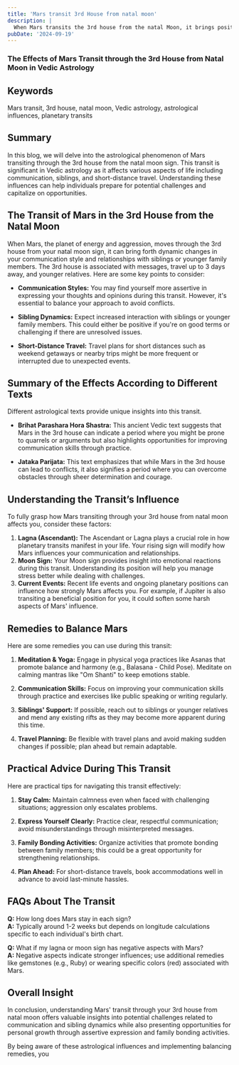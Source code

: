 ```yaml
---
title: 'Mars transit 3rd House from natal moon'
description: |
  When Mars transits the 3rd house from the natal Moon, it brings positive results, including financial gains, success in undertakings, and improved health. The individual may also enjoy new friendships, gain courage, and experience general happiness and prosperity.
pubDate: '2024-09-19'
---
```


### The Effects of Mars Transit through the 3rd House from Natal Moon in Vedic Astrology

## Keywords
Mars transit, 3rd house, natal moon, Vedic astrology, astrological influences, planetary transits

## Summary
In this blog, we will delve into the astrological phenomenon of Mars transiting through the 3rd house from the natal moon sign. This transit is significant in Vedic astrology as it affects various aspects of life including communication, siblings, and short-distance travel. Understanding these influences can help individuals prepare for potential challenges and capitalize on opportunities.

## The Transit of Mars in the 3rd House from the Natal Moon

When Mars, the planet of energy and aggression, moves through the 3rd house from your natal moon sign, it can bring forth dynamic changes in your communication style and relationships with siblings or younger family members. The 3rd house is associated with messages, travel up to 3 days away, and younger relatives. Here are some key points to consider:

- **Communication Styles:** You may find yourself more assertive in expressing your thoughts and opinions during this transit. However, it's essential to balance your approach to avoid conflicts.
  
- **Sibling Dynamics:** Expect increased interaction with siblings or younger family members. This could either be positive if you're on good terms or challenging if there are unresolved issues.

- **Short-Distance Travel:** Travel plans for short distances such as weekend getaways or nearby trips might be more frequent or interrupted due to unexpected events.

## Summary of the Effects According to Different Texts

Different astrological texts provide unique insights into this transit.

- **Brihat Parashara Hora Shastra:** This ancient Vedic text suggests that Mars in the 3rd house can indicate a period where you might be prone to quarrels or arguments but also highlights opportunities for improving communication skills through practice.

- **Jataka Parijata:** This text emphasizes that while Mars in the 3rd house can lead to conflicts, it also signifies a period where you can overcome obstacles through sheer determination and courage.

## Understanding the Transit’s Influence

To fully grasp how Mars transiting through your 3rd house from natal moon affects you, consider these factors:
1. **Lagna (Ascendant):** The Ascendant or Lagna plays a crucial role in how planetary transits manifest in your life. Your rising sign will modify how Mars influences your communication and relationships.
2. **Moon Sign:** Your Moon sign provides insight into emotional reactions during this transit. Understanding its position will help you manage stress better while dealing with challenges.
3. **Current Events:** Recent life events and ongoing planetary positions can influence how strongly Mars affects you. For example, if Jupiter is also transiting a beneficial position for you, it could soften some harsh aspects of Mars' influence.

## Remedies to Balance Mars

Here are some remedies you can use during this transit:

1. **Meditation & Yoga:** Engage in physical yoga practices like Asanas that promote balance and harmony (e.g., Balasana - Child Pose). Meditate on calming mantras like "Om Shanti" to keep emotions stable.
   
2. **Communication Skills:** Focus on improving your communication skills through practice and exercises like public speaking or writing regularly.

3. **Siblings' Support:** If possible, reach out to siblings or younger relatives and mend any existing rifts as they may become more apparent during this time.

4. **Travel Planning:** Be flexible with travel plans and avoid making sudden changes if possible; plan ahead but remain adaptable.

## Practical Advice During This Transit

Here are practical tips for navigating this transit effectively:

1. **Stay Calm:** Maintain calmness even when faced with challenging situations; aggression only escalates problems.
   
2. **Express Yourself Clearly:** Practice clear, respectful communication; avoid misunderstandings through misinterpreted messages.

3. **Family Bonding Activities:** Organize activities that promote bonding between family members; this could be a great opportunity for strengthening relationships.

4. **Plan Ahead:** For short-distance travels, book accommodations well in advance to avoid last-minute hassles.

## FAQs About The Transit

**Q:** How long does Mars stay in each sign?  
**A:** Typically around 1-2 weeks but depends on longitude calculations specific to each individual's birth chart.

**Q:** What if my lagna or moon sign has negative aspects with Mars?  
**A:** Negative aspects indicate stronger influences; use additional remedies like gemstones (e.g., Ruby) or wearing specific colors (red) associated with Mars.

## Overall Insight

In conclusion, understanding Mars' transit through your 3rd house from natal moon offers valuable insights into potential challenges related to communication and sibling dynamics while also presenting opportunities for personal growth through assertive expression and family bonding activities.

By being aware of these astrological influences and implementing balancing remedies, you